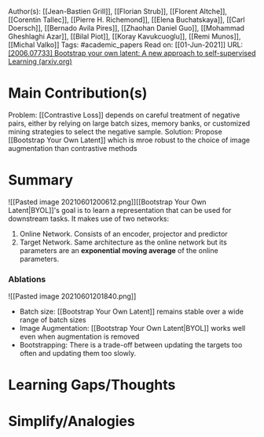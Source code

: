 Author(s): [[Jean-Bastien Grill]], [[Florian Strub]], [[Florent Altche]], [[Corentin Tallec]], [[Pierre H. Richemond]], [[Elena Buchatskaya]], [[Carl Doersch]], [[Bernado Avila Pires]], [[Zhaohan Daniel Guo]], [[Mohammad Gheshlaghi Azar]], [[Bilal Piot]], [[Koray Kavukcuoglu]], [[Remi Munos]], [[Michal Valko]]
Tags: #academic_papers
Read on: [[01-Jun-2021]]
URL: [\[2006.07733\] Bootstrap your own latent: A new approach to self-supervised Learning (arxiv.org)](https://arxiv.org/abs/2006.07733?fileGuid=WyYwxqq8kWjKdWgd)
# Main Contribution(s)
Problem: [[Contrastive Loss]] depends on careful treatment of negative pairs, either by relying on large batch sizes, memory banks, or customized mining strategies to select the negative sample.
Solution: Propose [[Bootstrap Your Own Latent]] which is mroe robust to the choice of image augmentation than contrastive methods
# Summary
![[Pasted image 20210601200612.png]][[Bootstrap Your Own Latent|BYOL]]'s goal is to learn a representation that can be used for downstream tasks. It makes use of two networks:
1. Online Network. Consists of an encoder, projector and predictor
2. Target Network. Same architecture as the online network but its parameters are an **exponential moving average** of the online parameters.

### Ablations
 ![[Pasted image 20210601201840.png]]
* Batch size: [[Bootstrap Your Own Latent]] remains stable over a wide range of batch sizes
* Image Augmentation: [[Bootstrap Your Own Latent|BYOL]] works well even when augmentation is removed
* Bootstrapping: There is a trade-off between updating the targets too often and updating them too slowly.
# Learning Gaps/Thoughts
# Simplify/Analogies